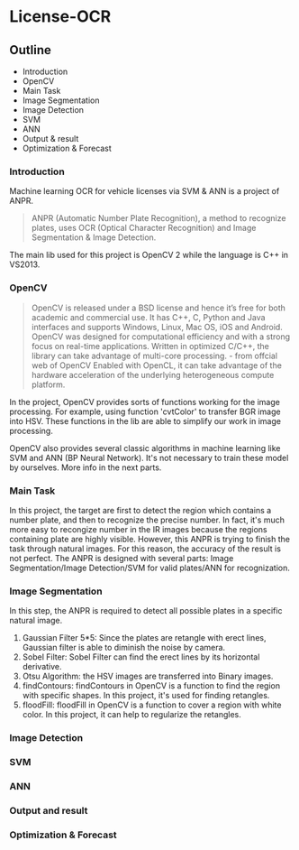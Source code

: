 # License-OCR
## Outline
- Introduction
- OpenCV 
- Main Task
- Image Segmentation
- Image Detection
- SVM
- ANN
- Output & result
- Optimization & Forecast
### Introduction

Machine learning OCR for vehicle licenses via SVM & ANN is a project of ANPR.
>ANPR (Automatic Number Plate Recognition), a method to recognize plates, uses OCR (Optical Character Recognition) 
and Image Segmentation & Image Detection.

The main lib used for this project is OpenCV 2 while the language is C++ in VS2013.

### OpenCV
> OpenCV is released under a BSD license and hence it’s free for both academic and commercial use. 
It has C++, C, Python and Java interfaces and supports Windows, Linux, Mac OS, iOS and Android. 
OpenCV was designed for computational efficiency and with a strong focus on real-time applications. 
Written in optimized C/C++, the library can take advantage of multi-core processing. - from offcial web of OpenCV
Enabled with OpenCL, it can take advantage of the hardware acceleration of the underlying heterogeneous compute platform.

In the project, OpenCV provides sorts of functions working for the image processing. For example, using function 'cvtColor' 
to transfer BGR image into HSV. These functions in the lib are able to simplify our work in image processing.

OpenCV also provides several classic algorithms in machine learning like SVM and ANN (BP Neural Network). It's not necessary to train these model
by ourselves. More info in the next parts.

### Main Task
In this project, the target are first to detect the region which contains a number plate, and then to recognize the precise number.
In fact, it's much more easy to recongize number in the IR images because the regions containing plate are highly visible. 
However, this ANPR is trying to finish the task through natural images. For this reason, the accuracy of the result is not perfect.
The ANPR is designed with several parts: Image Segmentation/Image Detection/SVM for valid plates/ANN for recognization.

### Image Segmentation
In this step, the ANPR is required to detect all possible plates in a specific natural image. 
1. Gaussian Filter 5*5: Since the plates are retangle with erect lines, Gaussian filter is able to diminish the noise by camera.
2. Sobel Filter: Sobel Filter can find the erect lines by its horizontal derivative.
3. Otsu Algorithm: the HSV images are transferred into Binary images.
4. findContours: findContours in OpenCV is a function to find the region with specific shapes. In this project, it's used for finding retangles.
5. floodFill: floodFill in OpenCV is a function to cover a region with white color. In this project, it can help to regularize the retangles.

### Image Detection

### SVM

### ANN 

### Output and result

### Optimization & Forecast
